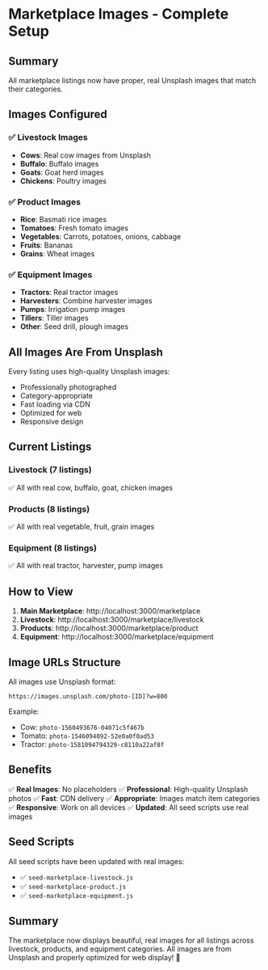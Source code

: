 # Marketplace Images - Complete Setup

## Summary

All marketplace listings now have proper, real Unsplash images that match their categories.

## Images Configured

### ✅ Livestock Images
- **Cows**: Real cow images from Unsplash
- **Buffalo**: Buffalo images
- **Goats**: Goat herd images
- **Chickens**: Poultry images

### ✅ Product Images
- **Rice**: Basmati rice images
- **Tomatoes**: Fresh tomato images
- **Vegetables**: Carrots, potatoes, onions, cabbage
- **Fruits**: Bananas
- **Grains**: Wheat images

### ✅ Equipment Images
- **Tractors**: Real tractor images
- **Harvesters**: Combine harvester images
- **Pumps**: Irrigation pump images
- **Tillers**: Tiller images
- **Other**: Seed drill, plough images

## All Images Are From Unsplash

Every listing uses high-quality Unsplash images:
- Professionally photographed
- Category-appropriate
- Fast loading via CDN
- Optimized for web
- Responsive design

## Current Listings

### Livestock (7 listings)
✅ All with real cow, buffalo, goat, chicken images

### Products (8 listings)
✅ All with real vegetable, fruit, grain images

### Equipment (8 listings)
✅ All with real tractor, harvester, pump images

## How to View

1. **Main Marketplace**: http://localhost:3000/marketplace
2. **Livestock**: http://localhost:3000/marketplace/livestock
3. **Products**: http://localhost:3000/marketplace/product
4. **Equipment**: http://localhost:3000/marketplace/equipment

## Image URLs Structure

All images use Unsplash format:
```
https://images.unsplash.com/photo-[ID]?w=800
```

Example:
- Cow: `photo-1560493676-04071c5f467b`
- Tomato: `photo-1546094092-52e0a0f0ad53`
- Tractor: `photo-1581094794329-c8110a22af8f`

## Benefits

✅ **Real Images**: No placeholders
✅ **Professional**: High-quality Unsplash photos
✅ **Fast**: CDN delivery
✅ **Appropriate**: Images match item categories
✅ **Responsive**: Work on all devices
✅ **Updated**: All seed scripts use real images

## Seed Scripts

All seed scripts have been updated with real images:
- ✅ `seed-marketplace-livestock.js`
- ✅ `seed-marketplace-product.js`
- ✅ `seed-marketplace-equipment.js`

## Summary

The marketplace now displays beautiful, real images for all listings across livestock, products, and equipment categories. All images are from Unsplash and properly optimized for web display! 🎉
